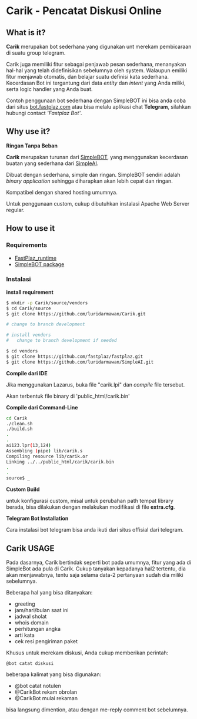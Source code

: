 

# Carik - Pencatat Diskusi Online

## What is it?

**Carik** merupakan bot sederhana yang digunakan unt merekam pembicaraan di suatu group telegram.

Carik juga memiliki fitur sebagai penjawab pesan sederhana, menanyakan hal-hal yang telah didefinisikan sebelumnya oleh system.
Walaupun emiliki fitur menjawab otomatis, dan belajar suatu definisi kata sederhana.
Kecerdasan Bot ini tergantung dari data *entity* dan *intent* yang Anda miliki, serta logic handler yang Anda buat.

Contoh penggunaan bot sederhana dengan SimpleBOT ini bisa anda coba dari situs [bot.fastplaz.com](http://bot.fastplaz.com) atau bisa melalu aplikasi chat **Telegram**, silahkan hubungi contact *'Fastplaz Bot'*.


## Why use it?

**Ringan Tanpa Beban**

**Carik** merupakan turunan dari [SimpleBOT](https://github.com/luridarmawan/SimpleBOT), yang menggunakan kecerdasan buatan yang sederhana dari [SimpleAI](https://github.com/luridarmawan/SimpleAI).

Dibuat dengan sederhana, simple dan ringan. SimpleBOT sendiri adalah _binary application_ sehingga diharapkan akan lebih cepat dan ringan. 

Kompatibel dengan shared hosting umumnya.

Untuk penggunaan custom, cukup dibutuhkan instalasi Apache Web Server regular.


## How to use it


### Requirements

- [FastPlaz_runtime](http://www.fastplaz.com/)
- [SimpleBOT package](https://github.com/luridarmawan/SimpleAI/)

### Instalasi

**install requirement**

```bash
$ mkdir -p Carik/source/vendors
$ cd Carik/source
$ git clone https://github.com/luridarmawan/Carik.git

# change to branch development

# install vendors
#   change to branch development if needed

$ cd vendors
$ git clone https://github.com/fastplaz/fastplaz.git
$ git clone https://github.com/luridarmawan/SimpleAI.git


```

**Compile dari IDE**

Jika menggunakan Lazarus, buka file "carik.lpi" dan *compile* file tersebut.

Akan terbentuk file binary di 'public_html/carik.bin'

**Compile dari Command-Line**

```bash
cd Carik
./clean.sh
./build.sh
.
.
ai123.lpr(13,124)
Assembling (pipe) lib/carik.s
Compiling resource lib/carik.or
Linking ../../public_html/carik/carik.bin
.
.
source$ _

```

**Custom Build**

untuk konfigurasi custom, misal untuk perubahan path tempat library berada, bisa dilakukan dengan melakukan modifikasi di file **extra.cfg**.

**Telegram Bot Installation**

Cara instalasi bot telegram bisa anda ikuti dari situs offisial dari telegram.



## Carik USAGE

Pada dasarnya, Carik bertindak seperti bot pada umumnya, fitur yang ada di SimpleBot ada pula di Carik. Cukup tanyakan kepadanya hal2 tertentu, dia akan menjawabnya, tentu saja selama data-2 pertanyaan sudah dia miliki sebelumnya.

Beberapa hal yang bisa ditanyakan:

- greeting
- jam/hari/bulan saat ini
- jadwal sholat
- whois domain
- perhitungan angka
- arti kata
- cek resi pengiriman paket

Khusus untuk merekam diskusi, Anda cukup memberikan perintah:

```
@bot catat diskusi
```
beberapa kalimat yang bisa digunakan:

- @bot catat notulen
- @CarikBot rekam obrolan
- @CarikBot mulai rekaman

bisa langsung dimention, atau dengan me-reply comment bot sebelumnya.
